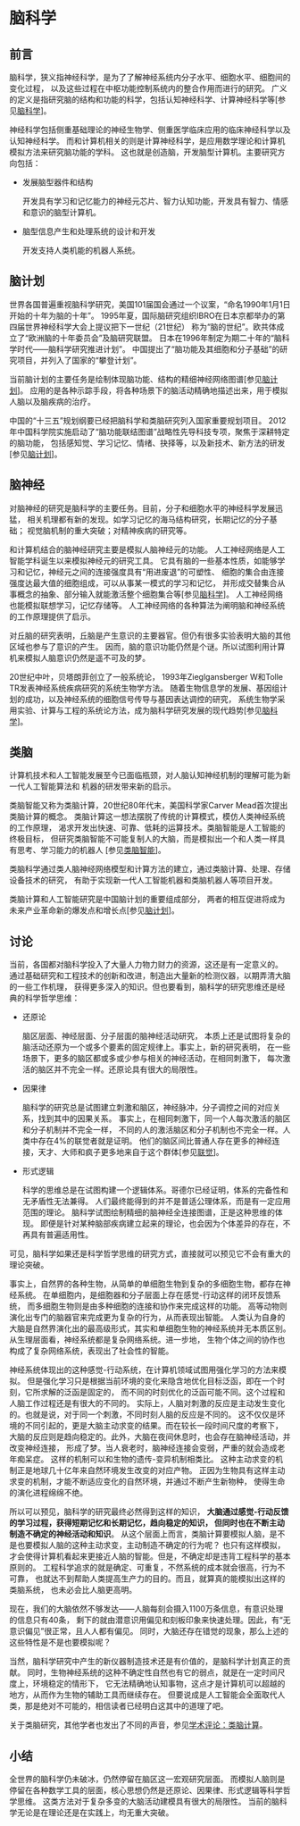 ﻿<!--
  Copyright (c) 2017, Xin YUAN, courses of Zhejiang University
  All rights reserved.

  This program is free software; you can redistribute it and/or
  modify it under the terms of the 2-Clause BSD License.

  Author contact information:
    yxxinyuan@zju.edu.cn
-->

# 脑科学

## 前言

脑科学，狭义指神经科学，是为了了解神经系统内分子水平、细胞水平、细胞间的变化过程，
以及这些过程在中枢功能控制系统内的整合作用而进行的研究。
广义的定义是指研究脑的结构和功能的科学，包括认知神经科学、计算神经科学等[参见[脑科学][NKX-BK]]。

神经科学包括侧重基础理论的神经生物学、侧重医学临床应用的临床神经科学以及认知神经科学。
而和计算机相关的则是计算神经科学，是应用数学理论和计算机模拟方法来研究脑功能的学科。
这也就是创造脑，开发脑型计算机。主要研究方向包括：

* 发展脑型器件和结构

	开发具有学习和记忆能力的神经元芯片、智力认知功能，开发具有智力、情感和意识的脑型计算机。

* 脑型信息产生和处理系统的设计和开发

	开发支持人类机能的机器人系统。

## 脑计划

世界各国普遍重视脑科学研究，美国101届国会通过一个议案，“命名1990年1月1日开始的十年为脑的十年”。
1995年夏，国际脑研究组织IBRO在日本京都举办的第四届世界神经科学大会上提议把下一世纪（21世纪）
称为“脑的世纪”。欧共体成立了“欧洲脑的十年委员会”及脑研究联盟。
日本在1996年制定为期二十年的“脑科学时代——脑科学研究推进计划”。
中国提出了“脑功能及其细胞和分子基础”的研究项目，并列入了国家的“攀登计划”。

当前脑计划的主要任务是绘制体现脑功能、结构的精细神经网络图谱[参见[脑计划][NJH-20171025]]。
应用的是各种示踪手段，将各种场景下的脑活动精确地描述出来，用于模拟人脑以及脑疾病的治疗。

中国的“十三五”规划纲要已经把脑科学和类脑研究列入国家重要规划项目。
2012年中国科学院实施启动了“脑功能联结图谱”战略性先导科技专项，聚焦于深耕特定的脑功能，
包括感知觉、学习记忆、情绪、抉择等，以及新技术、新方法的研发[参见[脑计划][NJH-20171025]]。

## 脑神经

对脑神经的研究是脑科学的主要任务。目前，分子和细胞水平的神经科学发展迅猛，
相关机理都有新的发现。如学习记忆的海马结构研究，长期记忆的分子基础；
视觉脑机制的重大突破；对精神疾病的研究等。

和计算机结合的脑神经研究主要是模拟人脑神经元的功能。
人工神经网络是人工智能学科诞生以来模拟神经元的研究工具。
它具有脑的一些基本性质，如能够学习和记忆，神经元之间的连接强度具有“用进废退”的可塑性、
细胞的集合由连接强度达最大值的细胞组成，可以从事某一模式的学习和记忆，
并形成交替集合从事概念的抽象、部分输入就能激活整个细胞集合等[参见[脑科学][NKX-BK]]。
人工神经网络也能模拟联想学习，记忆存储等。
人工神经网络的各种算法为阐明脑和神经系统的工作原理提供了启示。

对丘脑的研究表明，丘脑是产生意识的主要器官。但仍有很多实验表明大脑的其他区域也参与了意识的产生。
因而，脑的意识功能仍然是个谜。所以试图利用计算机来模拟人脑意识仍然是遥不可及的梦。

20世纪中叶，贝塔朗菲创立了一般系统论，
1993年Zieglgansberger W和Tolle TR发表神经系统疾病研究的系统生物学方法。
随着生物信息学的发展、基因组计划的成功，以及神经系统的细胞信号传导与基因表达调控的研究，
系统生物学采用实验、计算与工程的系统论方法，成为脑科学研究发展的现代趋势[参见[脑科学][NKX-BK]]。

## 类脑

计算机技术和人工智能发展至今已面临瓶颈，对人脑认知神经机制的理解可能为新一代人工智能算法和
机器的研发带来新的启示。

类脑智能又称为类脑计算，20世纪80年代末，美国科学家Carver Mead首次提出类脑计算的概念。
类脑计算这一想法摆脱了传统的计算模式，模仿人类神经系统的工作原理，
渴求开发出快速、可靠、低耗的运算技术。类脑智能是人工智能的终极目标，
但研究类脑智能不可能复制人的大脑，而是模拟出一个和人类一样具有思考、学习能力的机器人
[参见[类脑智能][LN-20170922]]。

类脑科学通过类人脑神经网络模型和计算方法的建立，通过类脑计算、处理、存储设备技术的研究，
有助于实现新一代人工智能机器和类脑机器人等项目开发。

类脑计算和人工智能研究是中国脑计划的重要组成部分，
两者的相互促进将成为未来产业革命新的爆发点和增长点[参见[脑计划][NJH-20171025]]。

## 讨论

当前，各国都对脑科学投入了大量人力物力财力的资源，这还是有一定意义的。
通过基础研究和工程技术的创新和改进，制造出大量新的检测仪器，以期弄清大脑的一些工作机理，
获得更多深入的知识。但也要看到，脑科学的研究思维还是经典的科学哲学思维：

* 还原论

	脑区层面、神经层面、分子层面的脑神经活动研究，
	本质上还是试图将复杂的脑活动还原为一个或多个要素的固定规律上。事实上，新的研究表明，
	在一些场景下，更多的脑区都或多或少参与相关的神经活动，在相同刺激下，
	每次激活的脑区并不完全一样。还原论具有很大的局限性。

* 因果律

	脑科学的研究总是试图建立刺激和脑区，神经脉冲，分子调控之间的对应关系，找到其中的因果关系。
	事实上，在相同刺激下，同一个人每次激活的脑区和分子机制并不完全一样，
	不同的人的激活脑区和分子机制也不完全一样。人类中存在4%的联觉者就是证明。
	他们的脑区间比普通人存在更多的神经连接，天才、大师和疯子更多地来自于这个群体[参见[联觉][LJ-20180418]]。

* 形式逻辑

	科学的思维总是在试图构建一个逻辑体系。哥德尔已经证明，体系的完备性和无矛盾性无法兼得。
	人们最终能得到的并不是普适公理体系，而是有一定应用范围的理论。
	脑科学试图绘制精细的脑神经全连接图谱，正是这种思维的体现。
	即便是针对某种脑部疾病建立起来的理论，也会因为个体差异的存在，不再具有普遍适用性。

可见，脑科学如果还是科学哲学思维的研究方式，直接就可以预见它不会有重大的理论突破。

事实上，自然界的各种生物，从简单的单细胞生物到复杂的多细胞生物，都存在神经系统。
在单细胞内，是细胞器和分子层面上存在感觉-行动这样的闭环反馈系统，
而多细胞生物则是由多种细胞的连接和协作来完成这样的功能。
高等动物则演化出专门的脑器官来完成更为复杂的行为，从而表现出智能。
人类认为自身的大脑是自然界演化出的最高级形式，其实和单细胞生物的神经系统并无本质区别。
从生理层面看，神经系统都是复杂网络系统。进一步地，
生物个体之间的协作也构成了复杂网络系统，表现出了社会性的智能。

神经系统体现出的这种感觉-行动系统，在计算机领域试图用强化学习的方法来模拟。
但是强化学习只是根据当前环境的变化来隐含地优化目标泛函，即在一个时刻，它所求解的泛函是固定的，
而不同的时刻优化的泛函可能不同。这个过程和人脑工作过程还是有很大的不同的。
实际上，人脑对刺激的反应是主动发生变化的。也就是说，对于同一个刺激，不同时刻人脑的反应是不同的。
这不仅仅是环境的不同引起的，更是大脑主动求变的结果。而在较长一段时间尺度的考察下，
大脑的反应则是趋向稳定的。此外，大脑在夜间休息时，也会存在脑神经活动，并改变神经连接，
形成了梦。当人衰老时，脑神经连接会变弱，严重的就会造成老年痴呆症。
这样的机制可以和生物的遗传-变异机制相类比。
这种主动求变的机制正是地球几十亿年来自然环境发生改变的对应产物。
正因为生物具有这样主动求变的机制，才能不断适应变化的自然环境，并通过不断产生新物种，
使得生命的演化进程绵绵不绝。

所以可以预见，脑科学的研究最终必然得到这样的知识，
**大脑通过感觉-行动反馈的学习过程，获得短期记忆和长期记忆，趋向稳定的知识，
但同时也在不断主动制造不确定的神经活动和知识**。
从这个层面上而言，类脑计算要模拟人脑，是不是也要模拟人脑的这种主动求变，主动制造不确定的行为呢？
也只有这样模拟，才会使得计算机看起来更接近人脑的智能。但是，不确定却是违背工程科学的基本原则的。
工程科学追求的就是确定、可重复，不然系统的成本就会很高，行为不可靠，
也就达不到帮助人类提高生产力的目的。而且，就算真的能模拟出这样的类脑系统，
也未必会比人脑更高明。

现在，我们的大脑依然不够发达——人脑每刻会摄入1100万条信息，有意识处理的信息只有40条，
剩下的就由潜意识用偏见和刻板印象来快速处理。因此，有“无意识偏见”很正常，且人人都有偏见。
同时，大脑还存在错觉的现象，那么上述的这些特性是不是也要模拟呢？

当然，脑科学研究中产生的新仪器制造技术还是有价值的，是脑科学计划真正的贡献。
同时，生物神经系统的这种不确定性自然也有它的弱点，就是在一定时间尺度上，环境稳定的情形下，
它无法精确地认知事物，这点才是计算机可以超越的地方，从而作为生物的辅助工具而继续存在。
但要说成是人工智能会全面取代人类，那是绝对不可能的，相信读者已经明白这其中的道理了吧。

关于类脑研究，其他学者也发出了不同的声音，参见[学术评论：类脑计算][XSPL]。

## 小结

全世界的脑科学仍未破冰，仍然停留在脑区这一宏观研究层面。
而模拟人脑则是停留在各种数学工具的层面，核心思想仍然是还原论、因果律、形式逻辑等科学哲学思维。
这类方法对于复杂多变的大脑活动建模具有很大的局限性。
当前的脑科学无论是在理论还是在实践上，均无重大突破。

[NKX-BK]: https://baike.baidu.com/item/%E8%84%91%E7%A7%91%E5%AD%A6/7652549?fr=aladdin "脑科学"
[NJH-20171025]: http://www.sohu.com/a/200058215_465915 "脑计划"
[LN-20170922]: http://www.cas.cn/kx/kpwz/201709/t20170914_4614417.shtml "类脑智能"
[LJ-20180418]: https://mp.weixin.qq.com/s?__biz=MzU0ODE1NDE0NQ==&mid=2247505621&idx=1&sn=c133fd58edff4587aaba68e719783b8c&chksm=fb41e89bcc36618d0ede7e0f5f9e809eca240bf9f6b4d11ddf38d072db689d69e9f92f483407&mpshare=1&scene=1&srcid=0429ccf2OMYVW5cpj9tI5TK1#rd "联觉"
[XSPL]: http://blog.sciencenet.cn/blog-2371919-1301158.html "学术评论"

